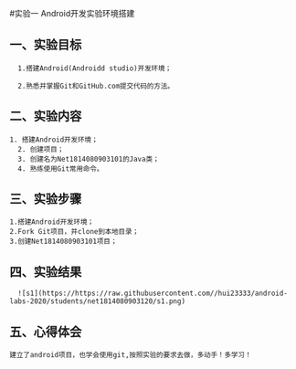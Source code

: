 #实验一 Android开发实验环境搭建

## 一、实验目标
      
      1.搭建Android(Androidd studio)开发环境；
      
      2.熟悉并掌握Git和GitHub.com提交代码的方法。
      
## 二、实验内容

    1. 搭建Android开发环境；
 	  2. 创建项目；
 	  3. 创建名为Net1814080903101的Java类；
 	  4. 熟练使用Git常用命令。
    
## 三、实验步骤

    1.搭建Android开发环境；
    2.Fork Git项目，并clone到本地目录；
    3.创建Net1814080903101项目；
    
## 四、实验结果
      ![s1](https://https://raw.githubusercontent.com//hui23333/android-labs-2020/students/net1814080903120/s1.png)
      
## 五、心得体会
    
    建立了android项目，也学会使用git,按照实验的要求去做，多动手！多学习！
